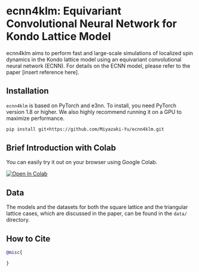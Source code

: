 # ecnn4klm: Equivariant Convolutional Neural Network for Kondo Lattice Model

ecnn4klm aims to perform fast and large-scale simulations of localized spin dynamics in the Kondo lattice model using an equivariant convolutional neural network (ECNN). For details on the ECNN model, please refer to the paper [insert reference here].

## Installation

`ecnn4klm` is based on PyTorch and e3nn. To install, you need PyTorch version 1.8 or higher. We also highly recommend running it on a GPU to maximize performance.

```bash
pip install git+https://github.com/Miyazaki-Yu/ecnn4klm.git
```

## Brief Introduction with Colab

You can easily try it out on your browser using Google Colab.

[![Open In Colab](https://colab.research.google.com/assets/colab-badge.svg)]()

## Data

The models and the datasets for both the square lattice and the triangular lattice cases, which are discussed in the paper, can be found in the `data/` directory.

## How to Cite

```bibtex
@misc{

}
```
